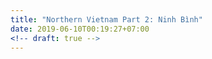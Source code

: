 ```yaml
---
title: "Northern Vietnam Part 2: Ninh Bình"
date: 2019-06-10T00:19:27+07:00
<!-- draft: true -->
---
```


